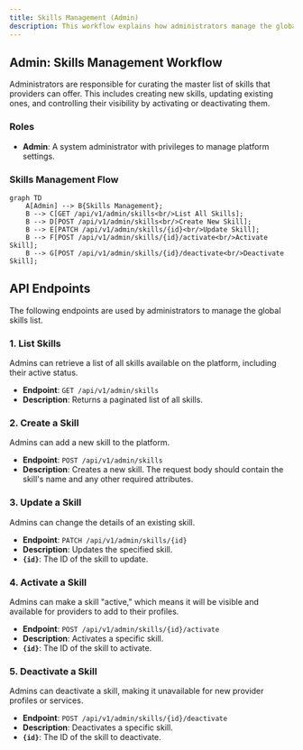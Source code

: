 ```yaml
---
title: Skills Management (Admin)
description: This workflow explains how administrators manage the global list of skills available on the platform.
---
```


## Admin: Skills Management Workflow

Administrators are responsible for curating the master list of skills that providers can offer. This includes creating new skills, updating existing ones, and controlling their visibility by activating or deactivating them.

### Roles

*   **Admin**: A system administrator with privileges to manage platform settings.

### Skills Management Flow

```mermaid
graph TD
    A[Admin] --> B{Skills Management};
    B --> C[GET /api/v1/admin/skills<br/>List All Skills];
    B --> D[POST /api/v1/admin/skills<br/>Create New Skill];
    B --> E[PATCH /api/v1/admin/skills/{id}<br/>Update Skill];
    B --> F[POST /api/v1/admin/skills/{id}/activate<br/>Activate Skill];
    B --> G[POST /api/v1/admin/skills/{id}/deactivate<br/>Deactivate Skill];
```

## API Endpoints

The following endpoints are used by administrators to manage the global skills list.

### 1. List Skills

Admins can retrieve a list of all skills available on the platform, including their active status.

*   **Endpoint**: `GET /api/v1/admin/skills`
*   **Description**: Returns a paginated list of all skills.

### 2. Create a Skill

Admins can add a new skill to the platform.

*   **Endpoint**: `POST /api/v1/admin/skills`
*   **Description**: Creates a new skill. The request body should contain the skill's name and any other required attributes.

### 3. Update a Skill

Admins can change the details of an existing skill.

*   **Endpoint**: `PATCH /api/v1/admin/skills/{id}`
*   **Description**: Updates the specified skill.
*   **`{id}`**: The ID of the skill to update.

### 4. Activate a Skill

Admins can make a skill "active," which means it will be visible and available for providers to add to their profiles.

*   **Endpoint**: `POST /api/v1/admin/skills/{id}/activate`
*   **Description**: Activates a specific skill.
*   **`{id}`**: The ID of the skill to activate.

### 5. Deactivate a Skill

Admins can deactivate a skill, making it unavailable for new provider profiles or services.

*   **Endpoint**: `POST /api/v1/admin/skills/{id}/deactivate`
*   **Description**: Deactivates a specific skill.
*   **`{id}`**: The ID of the skill to deactivate. 